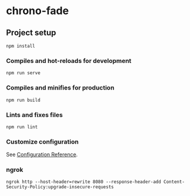 # chrono-fade

## Project setup

```
npm install
```

### Compiles and hot-reloads for development

```
npm run serve
```

### Compiles and minifies for production

```
npm run build
```

### Lints and fixes files

```
npm run lint
```

### Customize configuration

See [Configuration Reference](https://cli.vuejs.org/config/).

### ngrok

```
ngrok http --host-header=rewrite 8080 --response-header-add Content-Security-Policy:upgrade-insecure-requests
```
